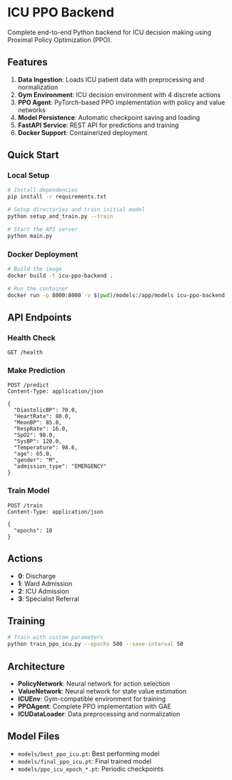 
# ICU PPO Backend

Complete end-to-end Python backend for ICU decision making using Proximal Policy Optimization (PPO).

## Features

1. **Data Ingestion**: Loads ICU patient data with preprocessing and normalization
2. **Gym Environment**: ICU decision environment with 4 discrete actions
3. **PPO Agent**: PyTorch-based PPO implementation with policy and value networks
4. **Model Persistence**: Automatic checkpoint saving and loading
5. **FastAPI Service**: REST API for predictions and training
6. **Docker Support**: Containerized deployment

## Quick Start

### Local Setup

```bash
# Install dependencies
pip install -r requirements.txt

# Setup directories and train initial model
python setup_and_train.py --train

# Start the API server
python main.py
```

### Docker Deployment

```bash
# Build the image
docker build -t icu-ppo-backend .

# Run the container
docker run -p 8000:8000 -v $(pwd)/models:/app/models icu-ppo-backend
```

## API Endpoints

### Health Check
```
GET /health
```

### Make Prediction
```
POST /predict
Content-Type: application/json

{
  "DiastolicBP": 70.0,
  "HeartRate": 80.0,
  "MeanBP": 85.0,
  "RespRate": 16.0,
  "SpO2": 98.0,
  "SysBP": 120.0,
  "Temperature": 98.6,
  "age": 65.0,
  "gender": "M",
  "admission_type": "EMERGENCY"
}
```

### Train Model
```
POST /train
Content-Type: application/json

{
  "epochs": 10
}
```

## Actions

- **0**: Discharge
- **1**: Ward Admission
- **2**: ICU Admission  
- **3**: Specialist Referral

## Training

```bash
# Train with custom parameters
python train_ppo_icu.py --epochs 500 --save-interval 50
```

## Architecture

- **PolicyNetwork**: Neural network for action selection
- **ValueNetwork**: Neural network for state value estimation
- **ICUEnv**: Gym-compatible environment for training
- **PPOAgent**: Complete PPO implementation with GAE
- **ICUDataLoader**: Data preprocessing and normalization

## Model Files

- `models/best_ppo_icu.pt`: Best performing model
- `models/final_ppo_icu.pt`: Final trained model
- `models/ppo_icu_epoch_*.pt`: Periodic checkpoints
